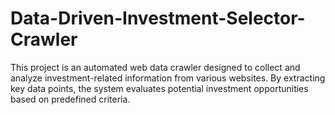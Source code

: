 # Data-Driven-Investment-Selector-Crawler
This project is an automated web data crawler designed to collect and analyze investment-related information from various websites. By extracting key data points, the system evaluates potential investment opportunities based on predefined criteria.
